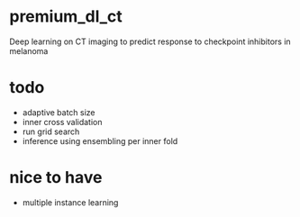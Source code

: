 # premium_dl_ct
Deep learning on CT imaging to predict response to checkpoint inhibitors in melanoma


# todo
- adaptive batch size
- inner cross validation
- run grid search
- inference using ensembling per inner fold

# nice to have
- multiple instance learning
